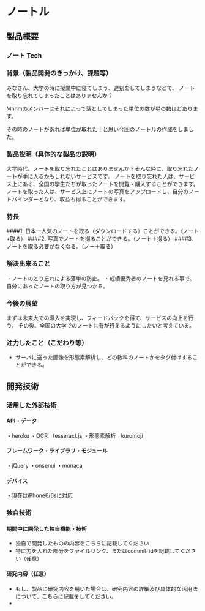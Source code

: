 # ノートル
## 製品概要
### ノート Tech

### 背景（製品開発のきっかけ、課題等）
みなさん、大学の時に授業中に寝てしまう、遅刻をしてしまうなどで、
ノートを取り忘れてしまったことはありませんか？

Mnnmのメンバーはそれによって落としてしまった単位の数が星の数ほどあります。

その時のノートがあれば単位が取れた！と思い今回のノートルの作成をしました。

### 製品説明（具体的な製品の説明）
大学時代、ノートを取り忘れたことはありませんか？そんな時に、取り忘れたノートが手に入るかもしれないサービスです。
ノートを取り忘れた人は、サービス上にある、全国の学生たちが取ったノートを閲覧・購入することができます。
ノートを取った人は、サービス上にノートの写真をアップロードし、自分のノートバインダーとなり、収益も得ることができます。
### 特長
####1. 日本一人気のノートを取る（ダウンロードする）ことができる。（ノート+取る）
####2. 写真でノートを撮ることができる。（ノート＋撮る）
####3. ノートを取る必要がなくなる。（ノー＋取る）

### 解決出来ること
・ノートのとり忘れによる落単の防止。
・成績優秀者のノートを見れる事で、自分にあったノートの取り方が見つかる。
### 今後の展望
まずは未来大での導入を実現し、フィードバックを得て、サービスの向上を行う。
その後、全国の大学でのノート共有が行えるようにしたいと考えている。
### 注力したこと（こだわり等）
* サーバに送った画像を形態素解析し、どの教科のノートかをタグ付けすることができる。

## 開発技術
### 活用した外部技術
#### API・データ
・heroku
・OCR　tesseract.js
・形態素解析　kuromoji

#### フレームワーク・ライブラリ・モジュール
・jQuery
・onsenui
・monaca

#### デバイス
・現在はiPhone6/6sに対応

### 独自技術
#### 期間中に開発した独自機能・技術
* 独自で開発したものの内容をこちらに記載してください
* 特に力を入れた部分をファイルリンク、またはcommit_idを記載してください（任意）

#### 研究内容（任意）
* もし、製品に研究内容を用いた場合は、研究内容の詳細及び具体的な活用法について、こちらに記載をしてください。
* 

